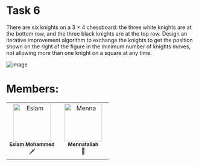 # Task 6
There are six knights on a 3 × 4 chessboard: the three
white knights are at the bottom row, and the three black
knights are at the top row.
Design an iterative improvement algorithm to
exchange the knights to get the position shown on the
right of the figure in the minimum number of knights
moves, not allowing more than one knight on a square
at any time.

![image](https://github.com/AhmedBakrXI/Design-and-Analysis-of-Algorithm-Project/assets/114930002/b4edd495-9568-415c-97c1-eab0d070c9e4)


# Members:
<table>
  <tbody>
    <tr>
      <td align="center" valign="top" width="50%"><a href="https://github.com/SemoMoh"><img src="https://github.com/SemoMoh.png" width="100px;" alt="Eslam"/><br /><sub><b>Eslam Mohammed</b></sub></a><br />🗡️</td>
      <td align="center" valign="top" width="50%"><a href="https://github.com/Mennatallah74"><img src="https://github.com/Mennatallah74.png" width="100px;" alt="Menna"/><br /><sub><b>Mennatallah</b></sub></a><br />🌸</td>
    </tr>
  </tbody>
</table>
